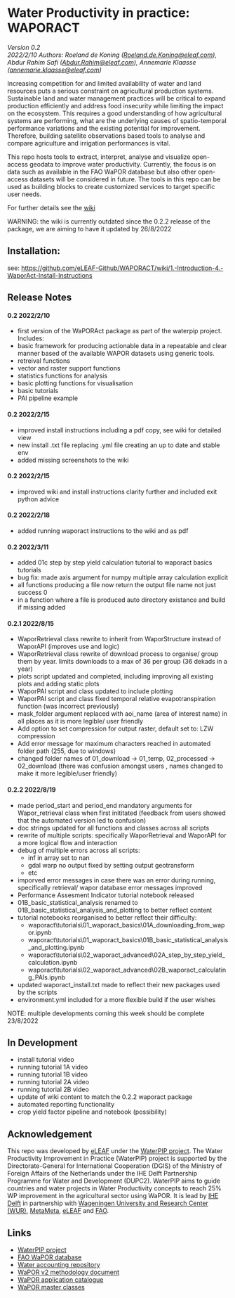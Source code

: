 # Water Productivity in practice: WAPORACT  
_Version 0.2_   
_2022/2/10_
_Authors: Roeland de Koning (Roeland.de.Koning@eleaf.com), Abdur Rahim Safi (Abdur.Rahim@eleaf.com), Annemarie Klaasse (annemarie.klaasse@eleaf.com)_

Increasing competition for and limited availability of water and land resources puts a serious constraint on agricultural production systems. Sustainable land and water management practices will be critical to expand production efficiently and address food insecurity while limiting the impact on the ecosystem. This requires a good understanding of how agricultural systems are performing, what are the underlying causes of spatio-temporal performance variations and the existing potential for improvement. Therefore, building satellite observations based tools to analyse and compare agriculture and irrigation performances is vital. 

This repo hosts tools to extract, interpret, analyse and visualize open-access geodata to improve water productivity. Currently, the focus is on data such as available in the FAO WaPOR database but also other open-access datasets will be considered in future. The tools in this repo can be used as building blocks to create customized services to target specific user needs.  

For further details see the [wiki](https://github.com/eLEAF-Github/WAPORACT/wiki) 


WARNING: the wiki is currently outdated since the 0.2.2 release of the package, we are aiming to have it updated by 26/8/2022

## Installation:

see: https://github.com/eLEAF-Github/WAPORACT/wiki/1.-Introduction-4.-WaporAct-Install-Instructions

## Release Notes

#### 0.2 2022/2/10

- first version of the WaPORAct package as part of the waterpip project. Includes: 
- basic framework for producing actionable data in a repeatable and clear manner based of the available WAPOR datasets using generic tools. 
- retreival functions
- vector and raster support functions
- statistics functions for analysis
- basic plotting functions for visualisation
- basic tutorials
- PAI pipeline example


#### 0.2 2022/2/15

- improved install instructions including a pdf copy, see wiki for detailed view 
- new install .txt file replacing .yml file creating an up to date and stable env
- added missing screenshots to the wiki

#### 0.2 2022/2/15

- improved wiki and install instructions clarity further and included exit python advice

#### 0.2 2022/2/18

- added running waporact instructions to the wiki and as pdf 

#### 0.2 2022/3/11

- added 01c step by step yield calculation tutorial to waporact basics tutorials
- bug fix: made axis argument for numpy multiple array calculation explicit
- all functions producing a file now return the output file name not just success 0
- in a function where a file is produced auto directory existance and build if missing added


#### 0.2.1 2022/8/15

- WaporRetrieval class rewrite to inherit from WaporStructure instead of WaporAPI (improves use and logic)
- WaporRetrieval class rewrite of download process to organise/ group them by year. limits downloads to a 
  max of 36 per group (36 dekads in a year) 
- plots script updated and completed, including improving all existing plots and adding static plots
- WaporPAI script and class updated to include plotting 
- WaporPAI script and class fixed temporal relative evapotranspiration function (was incorrect previously)
- mask_folder argument replaced with aoi_name (area of interest name) in all places as it is more legible/ user friendly
- Add option to set compression for output raster, default set to: LZW compression
- Add error message for maximum characters reached in automated folder path (255, due to windows)
- changed folder names of 01_download -> 01_temp,  02_processed -> 02_download (there was confusion amongst users , 
  names changed to make it more legible/user friendly)


#### 0.2.2 2022/8/19

  - made period_start and period_end mandatory arguments for Wapor_retrieval class when first inititated (feedback from users showed that the automated version led to confusion)
  - doc strings updated for all functions and classes across all scripts
  - rewrite of multiple scripts: specifically WaporRetrieval and WaporAPI for a more logical flow and interaction
  - debug of multiple errors across all scripts:
    - inf in array set to nan
    - gdal warp no output fixed by setting output geotransform
    - etc
  -  imporved error messages in case there was an error during running, specifically retrieval/ wapor database error messages improved
  - Performance Assesment Indicator tutorial notebook released
  - 01B_basic_statistical_analysis renamed to 01B_basic_statistical_analysis_and_plotting to better reflect content
  - tutorial notebooks reorganised to better reflect their difficulty:
    - waporact\tutorials\01_waporact_basics\01A_downloading_from_wapor.ipynb
    - waporact\tutorials\01_waporact_basics\01B_basic_statistical_analysis_and_plotting.ipynb
    - waporact\tutorials\02_waporact_advanced\02A_step_by_step_yield_calculation.ipynb
    - waporact\tutorials\02_waporact_advanced\02B_waporact_calculating_PAIs.ipynb
  - updated waporact_install.txt made to reflect their new packages used by the scripts
  - environment.yml included for a more flexible build if the user wishes

NOTE: multiple developments coming this week should be complete 23/8/2022

## In Development 

- install tutorial video
- running tutorial 1A video
- running tutorial 1B video
- running tutorial 2A video
- running tutorial 2B video
- update of wiki content to match the 0.2.2 waporact package 
- automated reporting functionality
- crop yield factor pipeline and notebook (possibility)


## Acknowledgement  
This repo was developed by [eLEAF](https://www.eleaf.com) under the [WaterPIP project](https://waterpip.un-ihe.org/welcome-waterpip). The Water Productivity Improvement in Practice (WaterPIP) project is supported by the Directorate-General for International Cooperation (DGIS) of the Ministry of Foreign Affairs of the Netherlands under the IHE Delft Partnership Programme for Water and Development (DUPC2). WaterPIP aims to guide countries and water projects in Water Productivity concepts to reach 25% WP improvement in the agricultural sector using WaPOR. It is lead by [IHE Delft](https://www.un-ihe.org/) in partnership with [Wageningen University and Research Center (WUR)](https://www.wur.nl/), [MetaMeta](https://metameta.nl), [eLEAF](https://www.eleaf.com) and [FAO](https://www.fao.org).

## Links  
- [WaterPIP project](https://waterpip.un-ihe.org/welcome-waterpip)
- [FAO WaPOR database](https://wapor.apps.fao.org/home/WAPOR_2/1)
- [Water accounting repository](https://github.com/wateraccounting/WAPORWP)
- [WaPOR v2 methodology document](http://www.fao.org/3/ca9894en/CA9894EN.pdf)
- [WaPOR application catalogue](http://www.fao.org/in-action/remote-sensing-for-water-productivity/use-casesresources/en/)
- [WaPOR master classes](https://thewaterchannel.tv/videos/june-10-2020-monitoring-water-productivity-using-wapor-part-1/)

